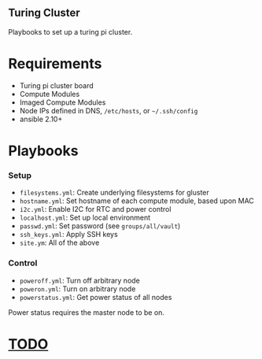 Turing Cluster
---

Playbooks to set up a turing pi cluster.

Requirements
===

- Turing pi cluster board
- Compute Modules
- Imaged Compute Modules
- Node IPs defined in DNS, `/etc/hosts`, or `~/.ssh/config`
- ansible 2.10+

Playbooks
===

### Setup

- `filesystems.yml`: Create underlying filesystems for gluster
- `hostname.yml`: Set hostname of each compute module, based upon MAC
- `i2c.yml`: Enable I2C for RTC and power control
- `localhost.yml`: Set up local environment
- `passwd.yml`: Set password (see `groups/all/vault`)
- `ssh_keys.yml`: Apply SSH keys
- `site.ym`: All of the above

### Control


- `poweroff.yml`: Turn off arbitrary node
- `poweron.yml`: Turn on arbitrary node
- `powerstatus.yml`: Get power status of all nodes

Power status requires the master node to be on.

[TODO](TODO.md)
===
